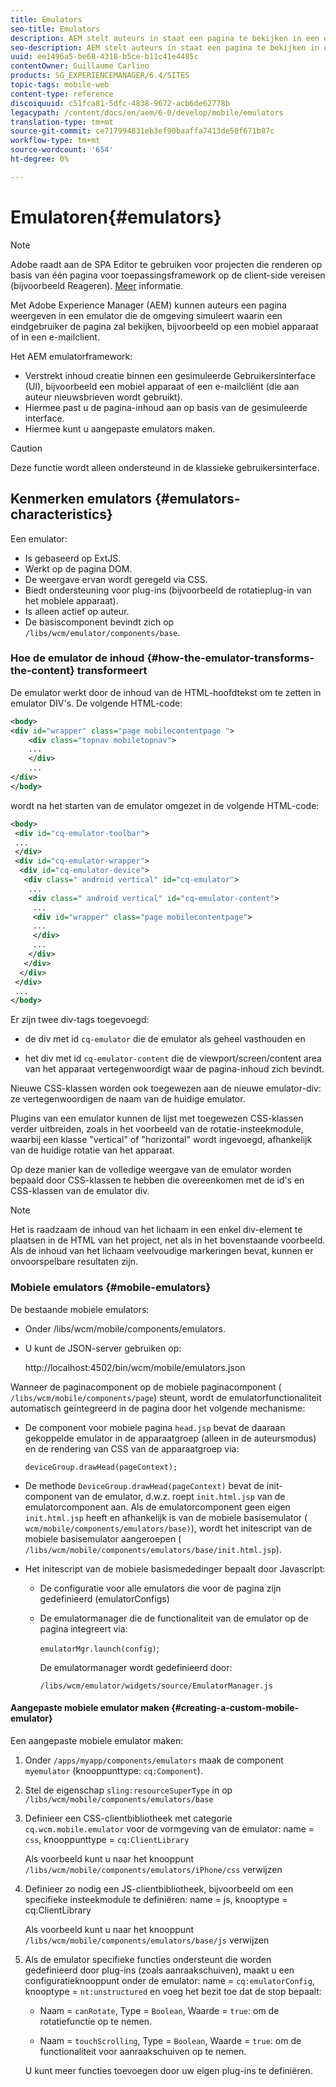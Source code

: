 ```yaml
---
title: Emulators
seo-title: Emulators
description: AEM stelt auteurs in staat een pagina te bekijken in een emulator die de omgeving simuleert waarin een eindgebruiker de pagina zal bekijken
seo-description: AEM stelt auteurs in staat een pagina te bekijken in een emulator die de omgeving simuleert waarin een eindgebruiker de pagina zal bekijken
uuid: ee1496a5-be68-4318-b5ce-b11c41e4485c
contentOwner: Guillaume Carlino
products: SG_EXPERIENCEMANAGER/6.4/SITES
topic-tags: mobile-web
content-type: reference
discoiquuid: c51fca81-5dfc-4838-9672-acb6de62778b
legacypath: /content/docs/en/aem/6-0/develop/mobile/emulators
translation-type: tm+mt
source-git-commit: ce717994831eb3ef90baaffa7413de50f671b07c
workflow-type: tm+mt
source-wordcount: '654'
ht-degree: 0%

---
```



# Emulatoren{#emulators}

>[!NOTE]
>
>Adobe raadt aan de SPA Editor te gebruiken voor projecten die renderen op basis van één pagina voor toepassingsframework op de client-side vereisen (bijvoorbeeld Reageren). [Meer](/help/sites-developing/spa-overview.md) informatie.

Met Adobe Experience Manager (AEM) kunnen auteurs een pagina weergeven in een emulator die de omgeving simuleert waarin een eindgebruiker de pagina zal bekijken, bijvoorbeeld op een mobiel apparaat of in een e-mailclient.

Het AEM emulatorframework:

* Verstrekt inhoud creatie binnen een gesimuleerde Gebruikersinterface (UI), bijvoorbeeld een mobiel apparaat of een e-mailcliënt (die aan auteur nieuwsbrieven wordt gebruikt).
* Hiermee past u de pagina-inhoud aan op basis van de gesimuleerde interface.
* Hiermee kunt u aangepaste emulators maken.

>[!CAUTION]
>
>Deze functie wordt alleen ondersteund in de klassieke gebruikersinterface.

## Kenmerken emulators {#emulators-characteristics}

Een emulator:

* Is gebaseerd op ExtJS.
* Werkt op de pagina DOM.
* De weergave ervan wordt geregeld via CSS.
* Biedt ondersteuning voor plug-ins (bijvoorbeeld de rotatieplug-in van het mobiele apparaat).
* Is alleen actief op auteur.
* De basiscomponent bevindt zich op `/libs/wcm/emulator/components/base`.

### Hoe de emulator de inhoud {#how-the-emulator-transforms-the-content} transformeert

De emulator werkt door de inhoud van de HTML-hoofdtekst om te zetten in emulator DIV&#39;s. De volgende HTML-code:

```xml
<body>
<div id="wrapper" class="page mobilecontentpage ">
    <div class="topnav mobiletopnav">
    ...
    </div>
    ...
</div>
</body>
```

wordt na het starten van de emulator omgezet in de volgende HTML-code:

```xml
<body>
 <div id="cq-emulator-toolbar">
 ...
 </div>
 <div id="cq-emulator-wrapper">
  <div id="cq-emulator-device">
   <div class=" android vertical" id="cq-emulator">
    ...
    <div class=" android vertical" id="cq-emulator-content">
     ...
     <div id="wrapper" class="page mobilecontentpage">
     ...
     </div>
     ...
    </div>
   </div>
  </div>
 </div>
 ...
</body>
```

Er zijn twee div-tags toegevoegd:

* de div met id `cq-emulator` die de emulator als geheel vasthouden en

* het div met id `cq-emulator-content` die de viewport/screen/content area van het apparaat vertegenwoordigt waar de pagina-inhoud zich bevindt.

Nieuwe CSS-klassen worden ook toegewezen aan de nieuwe emulator-div: ze vertegenwoordigen de naam van de huidige emulator.

Plugins van een emulator kunnen de lijst met toegewezen CSS-klassen verder uitbreiden, zoals in het voorbeeld van de rotatie-insteekmodule, waarbij een klasse &quot;vertical&quot; of &quot;horizontal&quot; wordt ingevoegd, afhankelijk van de huidige rotatie van het apparaat.

Op deze manier kan de volledige weergave van de emulator worden bepaald door CSS-klassen te hebben die overeenkomen met de id&#39;s en CSS-klassen van de emulator div.

>[!NOTE]
>
>Het is raadzaam de inhoud van het lichaam in een enkel div-element te plaatsen in de HTML van het project, net als in het bovenstaande voorbeeld. Als de inhoud van het lichaam veelvoudige markeringen bevat, kunnen er onvoorspelbare resultaten zijn.

### Mobiele emulators {#mobile-emulators}

De bestaande mobiele emulators:

* Onder /libs/wcm/mobile/components/emulators.
* U kunt de JSON-server gebruiken op:

   http://localhost:4502/bin/wcm/mobile/emulators.json

Wanneer de paginacomponent op de mobiele paginacomponent ( `/libs/wcm/mobile/components/page`) steunt, wordt de emulatorfunctionaliteit automatisch geïntegreerd in de pagina door het volgende mechanisme:

* De component voor mobiele pagina `head.jsp` bevat de daaraan gekoppelde emulator in de apparaatgroep (alleen in de auteursmodus) en de rendering van CSS van de apparaatgroep via:

   `deviceGroup.drawHead(pageContext);`

* De methode `DeviceGroup.drawHead(pageContext)` bevat de init-component van de emulator, d.w.z. roept `init.html.jsp` van de emulatorcomponent aan. Als de emulatorcomponent geen eigen `init.html.jsp` heeft en afhankelijk is van de mobiele basisemulator ( `wcm/mobile/components/emulators/base)`), wordt het initescript van de mobiele basisemulator aangeroepen ( `/libs/wcm/mobile/components/emulators/base/init.html.jsp`).

* Het initescript van de mobiele basismededinger bepaalt door Javascript:

   * De configuratie voor alle emulators die voor de pagina zijn gedefinieerd (emulatorConfigs)
   * De emulatormanager die de functionaliteit van de emulator op de pagina integreert via:

      `emulatorMgr.launch(config)`;

      De emulatormanager wordt gedefinieerd door:

      `/libs/wcm/emulator/widgets/source/EmulatorManager.js`

#### Aangepaste mobiele emulator maken {#creating-a-custom-mobile-emulator}

Een aangepaste mobiele emulator maken:

1. Onder `/apps/myapp/components/emulators` maak de component `myemulator` (knooppunttype: `cq:Component`).

1. Stel de eigenschap `sling:resourceSuperType` in op `/libs/wcm/mobile/components/emulators/base`

1. Definieer een CSS-clientbibliotheek met categorie `cq.wcm.mobile.emulator` voor de vormgeving van de emulator: name = `css`, knooppunttype = `cq:ClientLibrary`

   Als voorbeeld kunt u naar het knooppunt `/libs/wcm/mobile/components/emulators/iPhone/css` verwijzen

1. Definieer zo nodig een JS-clientbibliotheek, bijvoorbeeld om een specifieke insteekmodule te definiëren: name = js, knooptype = cq:ClientLibrary

   Als voorbeeld kunt u naar het knooppunt `/libs/wcm/mobile/components/emulators/base/js` verwijzen

1. Als de emulator specifieke functies ondersteunt die worden gedefinieerd door plug-ins (zoals aanraakschuiven), maakt u een configuratieknooppunt onder de emulator: name = `cq:emulatorConfig`, knooptype = `nt:unstructured` en voeg het bezit toe dat de stop bepaalt:

   * Naam = `canRotate`, Type = `Boolean`, Waarde = `true`: om de rotatiefunctie op te nemen.

   * Naam = `touchScrolling`, Type = `Boolean`, Waarde = `true`: om de functionaliteit voor aanraakschuiven op te nemen.

   U kunt meer functies toevoegen door uw eigen plug-ins te definiëren.

